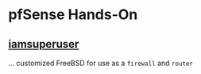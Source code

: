 # pfSense Hands-On

## [iamsuperuser](http://iamsuperuser.blogspot.com)

... customized FreeBSD for use as a `firewall` and `router`


